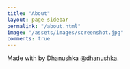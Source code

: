 ```yaml
---
title: "About"
layout: page-sidebar
permalink: "/about.html"
image: "/assets/images/screenshot.jpg"
comments: true
---
```

Made with <i class="fa fa-heart text-danger"></i> by Dhanushka [@dhanushka](https://twitter.com/Dhanushkamadus2).
